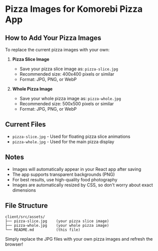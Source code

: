 # Pizza Images for Komorebi Pizza App

## How to Add Your Pizza Images

To replace the current pizza images with your own:

1. **Pizza Slice Image**
   - Save your pizza slice image as: `pizza-slice.jpg`
   - Recommended size: 400x400 pixels or similar
   - Format: JPG, PNG, or WebP

2. **Whole Pizza Image**
   - Save your whole pizza image as: `pizza-whole.jpg`
   - Recommended size: 500x500 pixels or similar
   - Format: JPG, PNG, or WebP

## Current Files

- `pizza-slice.jpg` - Used for floating pizza slice animations
- `pizza-whole.jpg` - Used for the main pizza display

## Notes

- Images will automatically appear in your React app after saving
- The app supports transparent backgrounds (PNG)
- For best results, use high-quality food photography
- Images are automatically resized by CSS, so don't worry about exact dimensions

## File Structure
```
client/src/assets/
├── pizza-slice.jpg    (your pizza slice image)
├── pizza-whole.jpg    (your whole pizza image)
└── README.md          (this file)
```

Simply replace the JPG files with your own pizza images and refresh the browser!
